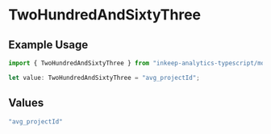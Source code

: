 # TwoHundredAndSixtyThree

## Example Usage

```typescript
import { TwoHundredAndSixtyThree } from "inkeep-analytics-typescript/models/operations";

let value: TwoHundredAndSixtyThree = "avg_projectId";
```

## Values

```typescript
"avg_projectId"
```